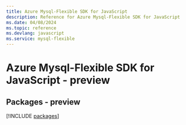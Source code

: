 ```yaml
---
title: Azure Mysql-Flexible SDK for JavaScript
description: Reference for Azure Mysql-Flexible SDK for JavaScript
ms.date: 04/08/2024
ms.topic: reference
ms.devlang: javascript
ms.service: mysql-flexible
---
```

# Azure Mysql-Flexible SDK for JavaScript - preview
## Packages - preview
[!INCLUDE [packages](mysql-flexible-index.md)]